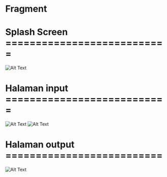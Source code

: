 # Fragment

# Splash Screen ===========================

![Alt Text](https://github.com/29rpl4aulfeb/Fragment/blob/master/ss%20fragment/WhatsApp%20Image%202022-04-18%20at%2008.14.51%20(1).jpeg)

# Halaman input ===========================


![Alt Text](https://github.com/29rpl4aulfeb/Fragment/blob/master/ss%20fragment/WhatsApp%20Image%202022-04-18%20at%2008.14.54.jpeg)
![Alt Text](https://github.com/29rpl4aulfeb/Fragment/blob/master/ss%20fragment/WhatsApp%20Image%202022-04-18%20at%2008.14.53.jpeg)

# Halaman output ==========================
![Alt Text](https://github.com/29rpl4aulfeb/Fragment/blob/master/ss%20fragment/WhatsApp%20Image%202022-04-18%20at%2008.14.51.jpeg)
